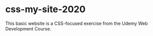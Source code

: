 # css-my-site-2020
This basic website is a CSS-focused exercise from the Udemy Web Development Course. 
